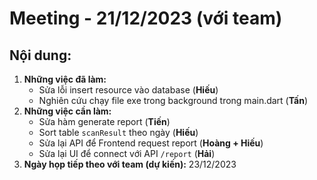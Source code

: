 # Meeting - 21/12/2023 (với team)
## Nội dung:
1. **Những việc đã làm:**
    - Sửa lỗi insert resource vào database (**Hiếu**)
    - Nghiên cứu chạy file exe trong background trong main.dart (**Tấn**)
2. **Những việc cần làm:**
    - Sửa hàm generate report (**Tiến**)
    - Sort table `scanResult` theo ngày (**Hiếu**)
    - Sửa lại API để Frontend request report (**Hoàng + Hiếu**)
    - Sửa lại UI để connect với API `/report` (**Hải**)
3. **Ngày họp tiếp theo với team (dự kiến):** 23/12/2023
